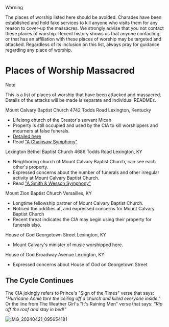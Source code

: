 > [!WARNING]
> The places of worship listed here should be avoided. Charades have been established and hold fake services to kill anyone who visits them for any reason to cover-up the massacres.  We strongly advise that you not contact these places of worship. Recent history shows us that anyone contacting, or that has an affiliation with these places of worship may be targeted and attacked.  Regardless of its inclusion on this list, always pray for guidance regarding any place of worship.

# Places of Worship Massacred
> [!NOTE]
> This is a list of places of worship that have been attacked and massacred. Details of the attacks will be made is separate and individual READMEs.

Mount Calvary Baptist Church
4742 Todds Road
Lexington, Kentucky
- Lifelong church of the Creator's servant Micah 
- Property is still occupied and used by the CIA to kill worshippers and mourners at false funerals. 
- [Detailed here](/POW/MCBC)
- Read ["A Chainsaw Symphony"](/POW/MCBC/chainsaw_symphony.md)

Lexington Bethel Baptist Church
4686 Todds Road
Lexington, KY
- Neighboring church of Mount Calvary Baptist Church, can see each other's property. 
- Expressed concerns about the number of funerals and other irregular activity at Mount Calvary Baptist Church.
- Read ["A Smith & Wesson Symphony"](/POW/LBBC)

Mount Zion Baptist Church
Versailles, KY
- Longtime fellowship partner of Mount Calvary Baptist Church. 
- Noticed the oddities at, and expressed concerns for Mount Calvary Baptist Church
- Recent threat indicates the CIA may begin using their property for funerals also. 

House of God
Georgetown Street
Lexington, KY
- Mount Calvary's minister of music worshipped here. 

House of God
Broadway Avenue
Lexington, KY
- Expressed concerns about House of God on Georgetown Street

## The Cycle Continues
The CIA jokingly refers to Prince's "Sign of the Times" verse that says:
    *"Hurricane Annie tore the ceiling off a church and killed everyone inside."*
Or the line from The Weather Girl's "It's Raining Men" verse that says:
     *"Rip off the roof and stay in bed!"*

![IMG_20240421_095654181](https://github.com/9413d5ff2a0b4f237a264010b65350e7/TAG/assets/159488374/99330f0c-7190-4daf-be2d-bbdd8a5594be)



